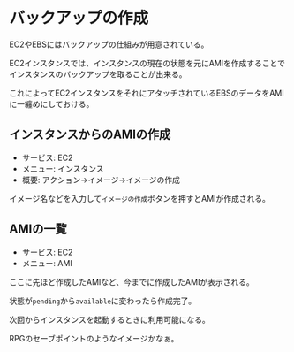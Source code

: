 # バックアップの作成

EC2やEBSにはバックアップの仕組みが用意されている。

EC2インスタンスでは、インスタンスの現在の状態を元にAMIを作成することでインスタンスのバックアップを取ることが出来る。

これによってEC2インスタンスをそれにアタッチされているEBSのデータをAMIに一纏めにしておける。

## インスタンスからのAMIの作成

* サービス: EC2
* メニュー: インスタンス
* 概要: アクション→イメージ→イメージの作成

イメージ名などを入力して`イメージの作成`ボタンを押すとAMIが作成される。

## AMIの一覧

* サービス: EC2
* メニュー: AMI

ここに先ほど作成したAMIなど、今までに作成したAMIが表示される。

状態が`pending`から`available`に変わったら作成完了。

次回からインスタンスを起動するときに利用可能になる。

RPGのセーブポイントのようなイメージかなぁ。
